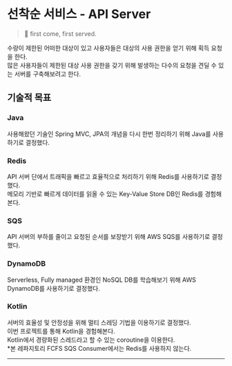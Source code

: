 # 선착순 서비스 - API Server

> 🥇 first come, first served.

수량이 제한된 어떠한 대상이 있고 사용자들은 대상의 사용 권한을 얻기 위해 획득 요청을 한다.  
많은 사용자들이 제한된 대상 사용 권한을 갖기 위해 발생하는 다수의 요청을 견딜 수 있는 서버를 구축해보려고 한다.

## 기술적 목표

### Java

사용해왔던 기술인 Spring MVC, JPA의 개념을 다시 한번 정리하기 위해 Java를 사용하기로 결정했다.

### Redis

API 서버 단에서 트래픽을 빠르고 효율적으로 처리하기 위해 Redis를 사용하기로 결정했다.   
메모리 기반로 빠르게 데이터를 읽올 수 있는 Key-Value Store DB인 Redis를 경험해본다.

### SQS

API 서버의 부하를 줄이고 요청된 순서를 보장받기 위해 AWS SQS를 사용하기로 결정했다.

### DynamoDB

Serverless, Fully managed 환경인 NoSQL DB를 학습해보기 위해 AWS DynamoDB를 사용하기로 결정했다.

### Kotlin

서버의 효율성 및 안정성을 위해 멀티 스레딩 기법을 이용하기로 결정했다.  
이번 프로젝트를 통해 Kotlin을 경험해본다.  
Kotlin에서 경량화된 스레드라고 할 수 있는 coroutine을 이용한다.  
*본 레파지토리 FCFS SQS Consumer에서는 Redis를 사용하지 않는다.

---
